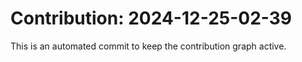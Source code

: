 # Contribution: 2024-12-25-02-39
This is an automated commit to keep the contribution graph active.
